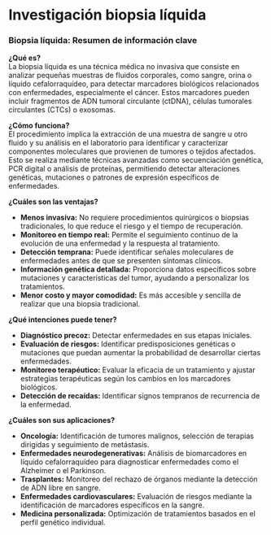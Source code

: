 # Investigación biopsia líquida
### Biopsia líquida: Resumen de información clave

**¿Qué es?**  
La biopsia líquida es una técnica médica no invasiva que consiste en analizar pequeñas muestras de fluidos corporales, como sangre, orina o líquido cefalorraquídeo, para detectar marcadores biológicos relacionados con enfermedades, especialmente el cáncer. Estos marcadores pueden incluir fragmentos de ADN tumoral circulante (ctDNA), células tumorales circulantes (CTCs) o exosomas.

**¿Cómo funciona?**  
El procedimiento implica la extracción de una muestra de sangre u otro fluido y su análisis en el laboratorio para identificar y caracterizar componentes moleculares que provienen de tumores o tejidos afectados. Esto se realiza mediante técnicas avanzadas como secuenciación genética, PCR digital o análisis de proteínas, permitiendo detectar alteraciones genéticas, mutaciones o patrones de expresión específicos de enfermedades.

**¿Cuáles son las ventajas?**

- **Menos invasiva:** No requiere procedimientos quirúrgicos o biopsias tradicionales, lo que reduce el riesgo y el tiempo de recuperación.
- **Monitoreo en tiempo real:** Permite el seguimiento continuo de la evolución de una enfermedad y la respuesta al tratamiento.
- **Detección temprana:** Puede identificar señales moleculares de enfermedades antes de que se presenten síntomas clínicos.
- **Información genética detallada:** Proporciona datos específicos sobre mutaciones y características del tumor, ayudando a personalizar los tratamientos.
- **Menor costo y mayor comodidad:** Es más accesible y sencilla de realizar que una biopsia tradicional.

**¿Qué intenciones puede tener?**

- **Diagnóstico precoz:** Detectar enfermedades en sus etapas iniciales.
- **Evaluación de riesgos:** Identificar predisposiciones genéticas o mutaciones que puedan aumentar la probabilidad de desarrollar ciertas enfermedades.
- **Monitoreo terapéutico:** Evaluar la eficacia de un tratamiento y ajustar estrategias terapéuticas según los cambios en los marcadores biológicos.
- **Detección de recaídas:** Identificar signos tempranos de recurrencia de la enfermedad.

**¿Cuáles son sus aplicaciones?**

- **Oncología:** Identificación de tumores malignos, selección de terapias dirigidas y seguimiento de metástasis.
- **Enfermedades neurodegenerativas:** Análisis de biomarcadores en líquido cefalorraquídeo para diagnosticar enfermedades como el Alzheimer o el Parkinson.
- **Trasplantes:** Monitoreo del rechazo de órganos mediante la detección de ADN libre en sangre.
- **Enfermedades cardiovasculares:** Evaluación de riesgos mediante la identificación de marcadores específicos en la sangre.
- **Medicina personalizada:** Optimización de tratamientos basados en el perfil genético individual.

